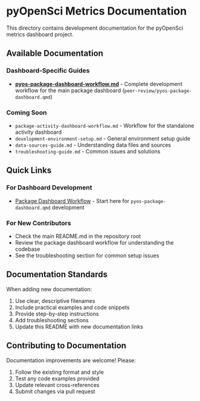 # pyOpenSci Metrics Documentation

This directory contains development documentation for the pyOpenSci metrics dashboard project.

## Available Documentation

### Dashboard-Specific Guides
- **[pyos-package-dashboard-workflow.md](./pyos-package-dashboard-workflow.md)** - Complete development workflow for the main package dashboard (`peer-review/pyos-package-dashboard.qmd`)

### Coming Soon
- `package-activity-dashboard-workflow.md` - Workflow for the standalone activity dashboard
- `development-environment-setup.md` - General environment setup guide
- `data-sources-guide.md` - Understanding data files and sources
- `troubleshooting-guide.md` - Common issues and solutions

## Quick Links

### For Dashboard Development
- [Package Dashboard Workflow](./pyos-package-dashboard-workflow.md) - Start here for `pyos-package-dashboard.qmd` development

### For New Contributors
- Check the main README.md in the repository root
- Review the package dashboard workflow for understanding the codebase
- See the troubleshooting section for common setup issues

## Documentation Standards

When adding new documentation:
1. Use clear, descriptive filenames
2. Include practical examples and code snippets
3. Provide step-by-step instructions
4. Add troubleshooting sections
5. Update this README with new documentation links

## Contributing to Documentation

Documentation improvements are welcome! Please:
1. Follow the existing format and style
2. Test any code examples provided
3. Update relevant cross-references
4. Submit changes via pull request

